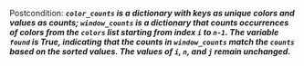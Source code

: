 Postcondition: ***`color_counts` is a dictionary with keys as unique colors and values as counts; `window_counts` is a dictionary that counts occurrences of colors from the `colors` list starting from index `i` to `n-1`. The variable `found` is True, indicating that the counts in `window_counts` match the `counts` based on the sorted values. The values of `i`, `n`, and `j` remain unchanged.***